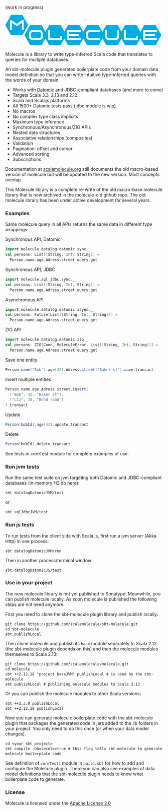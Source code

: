 (work in progress)

![](project/resources/Molecule-logo.png)

Molecule is a library to write type-inferred Scala code that translates to queries for multiple databases.

An sbt-molecule plugin generates boilerplate code from your domain data model definition so that you can write intuitive type-inferred queries with the words of your domain.

- Works with [Datomic](http://www.datomic.com) and JDBC-compliant databases (and more to come)
- Targets Scala 3.3, 2.13 and 2.12
- Scala and Scalajs platforms
- All 1500+ Datomic tests pass (jdbc module is wip)
- No macros
- No complex type class implicits
- Maximum type inference
- Synchronous/Asynchronous/ZIO APIs
- Nested data structures
- Associative relationships (composites)
- Validation
- Pagination: offset and cursor
- Advanced sorting
- Subscriptions

Documentation at [scalamolecule.org](http://scalamolecule.org) still documents the old macro-based version of molecule but will be updated to the new version. Most concepts overlap.

This Molecule library is a complete re-write of the old macro-base molecule library that is now archived in the molecule-old github repo. The old molecule library has been under active development for several years.


### Examples

Same molecule query in all APIs returns the same data in different type wrappings:

Synchronous API, Datomic
```scala
import molecule.datalog.datomic.sync._
val persons: List[(String, Int, String)] = 
  Person.name.age.Adress.street.query.get
```
Synchronous API, JDBC
```scala
import molecule.sql.jdbc.sync._
val persons: List[(String, Int, String)] = 
  Person.name.age.Adress.street.query.get
```

Asynchronous API
```scala
import molecule.datalog.datomic.async._
val persons: Future[List[(String, Int, String)]] = 
  Person.name.age.Adress.street.query.get
```

ZIO API
```scala
import molecule.datalog.datomic.zio._
val persons: ZIO[Conn, MoleculeError, List[(String, Int, String)]] = 
  Person.name.age.Adress.street.query.get
```

Save one entity
```scala
Person.name("Bob").age(42).Adress.street("Baker st").save.transact
```

Insert multiple entities
```scala
Person.name.age.Adress.street.insert(
  ("Bob", 42, "Baker st"),
  ("Liz", 38, "Bond road")
).transact
```

Update
```scala
Person(bobId).age(43).update.transact
```

Delete
```scala
Person(bobId).delete.transact
```

See tests in coreTest module for complete examples of use.



### Run jvm tests

Run the same test suite on jvm targeting both Datomic and JDBC-compliant databases (in-memory H2 db here):

    sbt datalogDatomicJVM/test

or 

    sbt sqlJdbcJVM/test


### Run js tests

To run tests from the client side with Scala.js, first run a jvm server (Akka Http) in one process:

    sbt datalogDatomicJVM/run

Then in another process/terminal window:

    sbt datalogDatomicJS/test

 
### Use in your project

The new molecule library is not yet published to Sonatype. Meanwhile, you can publish molecule locally. As soon molecule is published the following steps are not need anymore.

First you need to clone the sbt-molecule plugin library and publish locally:

    git clone https://github.com/scalamolecule/sbt-molecule.git
    cd sbt-molecule
    sbt publishLocal

Then clone molecule and publish its `base` module separately to Scala 2.12 (the sbt-molecule plugin depends on this) and then the molecule modules themselves to Scala 2.13:

    git clone https://github.com/scalamolecule/molecule.git
    cd molecule
    sbt ++2.12.18 "project baseJVM" publishLocal # is used by the sbt-molecule
    sbt publishLocal # publishing molecule modules to Scala 2.13

Or you can publish the molecule modules to other Scala versions:

    sbt ++3.3.0 publishLocal
    sbt ++2.12.18 publishLocal

Now you can generate molecule boilerplate code with the sbt-molecule plugin that packages the generated code in jars added to the lib folders in your project. You only need to do this once (or when your data model changes).

    cd <your sbt project>
    sbt compile -Dmolecule=true # this flag tells sbt-molecule to generate molecule boilerplate code

See definition of `coreTests` module in `build.sbt` for how to add and configure the Molecule plugin. There you can also see examples of data model definitions that the sbt-molecule plugin needs to know what boilerplate code to generate.


### License

Molecule is licensed under the [Apache License 2.0](http://en.wikipedia.org/wiki/Apache_license)